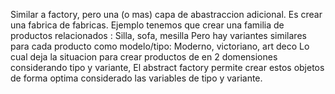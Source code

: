 Similar a factory, pero una (o mas) capa de abastraccion adicional.
Es crear una fabrica de fabricas.
Ejemplo tenemos que crear una familia de productos relacionados : Silla, sofa, mesilla
Pero hay variantes similares para cada producto como modelo/tipo: Moderno, victoriano, art deco
Lo cual deja la situacion para crear productos de en 2 domensiones considerando tipo y variante, 
El abstract factory permite crear estos objetos de forma optima considerado las variables de tipo y variante.